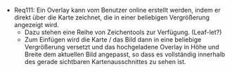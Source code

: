 * Req111: Ein Overlay kann vom Benutzer online erstellt werden, indem er direkt über die Karte zeichnet, die in einer beliebigen Vergrößerung angezeigt wird.
  * Dazu stehen eine Reihe von Zeichentools zur Verfügung. (Leaf-let?)
  * Zum Einfügen wird die Karte / das Bild dann in eine beliebige Vergrößerung versetzt und das hochgeladene Overlay in Höhe und Breite dem aktuellen Bild angepasst, so dass es vollständig innerhalb des gerade sichtbaren Kartenausschnittes zu sehen ist.
